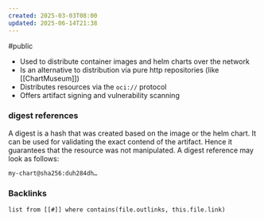 ```yaml
---
created: 2025-03-03T08:00
updated: 2025-06-14T21:38
---
```

#public
- Used to distribute container images and helm charts over the network
- Is an alternative to distribution via pure http repositories (like [[ChartMuseum]])
- Distributes resources via the `oci://` protocol
- Offers artifact signing and vulnerability scanning

### digest references
A digest is a hash that was created based on the image or the helm chart. It can be used for validating the exact contend of the artifact. Hence it guarantees that the resource was not manipulated. A digest reference may look as follows: 
```
my-chart@sha256:duh284dh…
```


### Backlinks
```dataview 
list from [[#]] where contains(file.outlinks, this.file.link)
```


